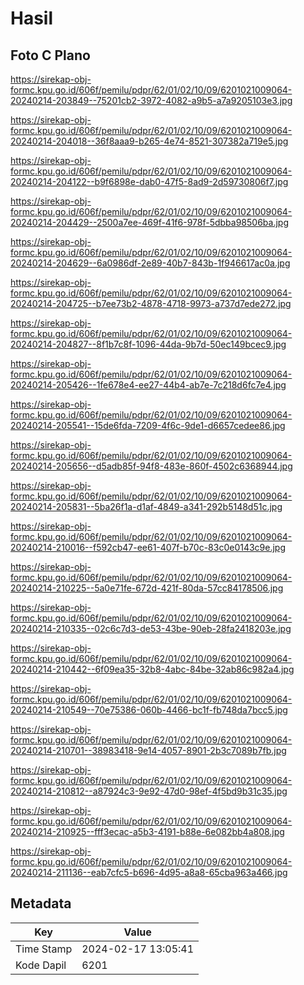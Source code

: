 # Hasil

## Foto C Plano

https://sirekap-obj-formc.kpu.go.id/606f/pemilu/pdpr/62/01/02/10/09/6201021009064-20240214-203849--75201cb2-3972-4082-a9b5-a7a9205103e3.jpg

https://sirekap-obj-formc.kpu.go.id/606f/pemilu/pdpr/62/01/02/10/09/6201021009064-20240214-204018--36f8aaa9-b265-4e74-8521-307382a719e5.jpg

https://sirekap-obj-formc.kpu.go.id/606f/pemilu/pdpr/62/01/02/10/09/6201021009064-20240214-204122--b9f6898e-dab0-47f5-8ad9-2d59730806f7.jpg

https://sirekap-obj-formc.kpu.go.id/606f/pemilu/pdpr/62/01/02/10/09/6201021009064-20240214-204429--2500a7ee-469f-41f6-978f-5dbba98506ba.jpg

https://sirekap-obj-formc.kpu.go.id/606f/pemilu/pdpr/62/01/02/10/09/6201021009064-20240214-204629--6a0986df-2e89-40b7-843b-1f946617ac0a.jpg

https://sirekap-obj-formc.kpu.go.id/606f/pemilu/pdpr/62/01/02/10/09/6201021009064-20240214-204725--b7ee73b2-4878-4718-9973-a737d7ede272.jpg

https://sirekap-obj-formc.kpu.go.id/606f/pemilu/pdpr/62/01/02/10/09/6201021009064-20240214-204827--8f1b7c8f-1096-44da-9b7d-50ec149bcec9.jpg

https://sirekap-obj-formc.kpu.go.id/606f/pemilu/pdpr/62/01/02/10/09/6201021009064-20240214-205426--1fe678e4-ee27-44b4-ab7e-7c218d6fc7e4.jpg

https://sirekap-obj-formc.kpu.go.id/606f/pemilu/pdpr/62/01/02/10/09/6201021009064-20240214-205541--15de6fda-7209-4f6c-9de1-d6657cedee86.jpg

https://sirekap-obj-formc.kpu.go.id/606f/pemilu/pdpr/62/01/02/10/09/6201021009064-20240214-205656--d5adb85f-94f8-483e-860f-4502c6368944.jpg

https://sirekap-obj-formc.kpu.go.id/606f/pemilu/pdpr/62/01/02/10/09/6201021009064-20240214-205831--5ba26f1a-d1af-4849-a341-292b5148d51c.jpg

https://sirekap-obj-formc.kpu.go.id/606f/pemilu/pdpr/62/01/02/10/09/6201021009064-20240214-210016--f592cb47-ee61-407f-b70c-83c0e0143c9e.jpg

https://sirekap-obj-formc.kpu.go.id/606f/pemilu/pdpr/62/01/02/10/09/6201021009064-20240214-210225--5a0e71fe-672d-421f-80da-57cc84178506.jpg

https://sirekap-obj-formc.kpu.go.id/606f/pemilu/pdpr/62/01/02/10/09/6201021009064-20240214-210335--02c6c7d3-de53-43be-90eb-28fa2418203e.jpg

https://sirekap-obj-formc.kpu.go.id/606f/pemilu/pdpr/62/01/02/10/09/6201021009064-20240214-210442--6f09ea35-32b8-4abc-84be-32ab86c982a4.jpg

https://sirekap-obj-formc.kpu.go.id/606f/pemilu/pdpr/62/01/02/10/09/6201021009064-20240214-210549--70e75386-060b-4466-bc1f-fb748da7bcc5.jpg

https://sirekap-obj-formc.kpu.go.id/606f/pemilu/pdpr/62/01/02/10/09/6201021009064-20240214-210701--38983418-9e14-4057-8901-2b3c7089b7fb.jpg

https://sirekap-obj-formc.kpu.go.id/606f/pemilu/pdpr/62/01/02/10/09/6201021009064-20240214-210812--a87924c3-9e92-47d0-98ef-4f5bd9b31c35.jpg

https://sirekap-obj-formc.kpu.go.id/606f/pemilu/pdpr/62/01/02/10/09/6201021009064-20240214-210925--fff3ecac-a5b3-4191-b88e-6e082bb4a808.jpg

https://sirekap-obj-formc.kpu.go.id/606f/pemilu/pdpr/62/01/02/10/09/6201021009064-20240214-211136--eab7cfc5-b696-4d95-a8a8-65cba963a466.jpg


## Metadata

| Key        | Value               |
| ---------- | ------------------- |
| Time Stamp | 2024-02-17 13:05:41 |
| Kode Dapil | 6201                |



